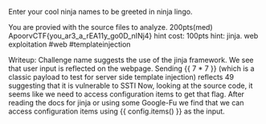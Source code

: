 Enter your cool ninja names to be greeted in ninja lingo.

You are provied with the source files to analyze.
200pts(med)
ApoorvCTF{you_ar3_a_rEA11y_go0D_nINj4}
hint cost: 100pts
hint: jinja.
web exploitation
#web #templateinjection


Writeup:
Challenge name suggests the use of the jinja framework.
We see that user input is reflected on the webpage.
Sending {{ 7 * 7 }} (which is a classic payload to test for server side template injection) reflects 49 suggesting that it is vulnerable to SSTI
Now, looking at the source code, it seems like we need to access configuration items to get that flag.
After reading the docs for jinja or using some Google-Fu we find that we can access configuration items using {{ config.items() }} as the input.

